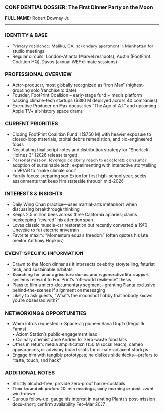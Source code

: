 ### CONFIDENTIAL DOSSIER: The First Dinner Party on the Moon

**FULL NAME:** Robert Downey Jr.

---
### IDENTITY & BASE
- Primary residence: Malibu, CA; secondary apartment in Manhattan for studio meetings
- Regular circuits: London–Atlanta (Marvel reshoots), Austin (FootPrint Coalition HQ), Davos (annual WEF climate sessions)

### PROFESSIONAL OVERVIEW
- Actor-producer, most globally recognized as “Iron Man” (highest-grossing solo franchise to date)
- Founder, FootPrint Coalition – early-stage fund + media platform backing climate-tech startups ($300 M deployed across 40 companies)
- Executive Producer on Max docuseries “The Age of A.I.” and upcoming Apple TV+ alt-history space drama

### CURRENT PRIORITIES
- Closing FootPrint Coalition Fund II ($750 M) with heavier exposure to closed-loop materials, orbital debris remediation, and bio-engineered foods
- Negotiating final script notes and distribution strategy for “Sherlock Holmes 3” (2026 release target)
- Personal mission: leverage celebrity reach to accelerate consumer adoption of sustainable tech; experimenting with interactive storytelling in VR/AR to “make climate cool”
- Family focus: preparing son Exton for first high-school year; seeks assignments that keep him stateside through mid-2026

### INTERESTS & INSIGHTS
- Daily Wing Chun practice—uses martial-arts metaphors when discussing breakthrough thinking
- Keeps 2.5 million bees across three California apiaries; claims beekeeping “rewired” his attention span
- Loves classic muscle-car restoration but recently converted a 1970 Chevelle to full electric drivetrain
- Favorite maxim: “Momentum equals freedom” (often quotes his late mentor Anthony Hopkins)

### EVENT-SPECIFIC INFORMATION
- Drawn to the Moon dinner as it intersects celebrity storytelling, futurist tech, and sustainable habitats
- Searching for lunar agriculture demos and regenerative life-support systems relevant to FootPrint’s “off-world resilience” thesis
- Plans to film a micro-documentary segment—granting Planta exclusive behind-the-scenes if alignment on messaging
- Likely to ask guests, “What’s the moonshot hobby that nobody knows you’re obsessed with?”

### NETWORKING & OPPORTUNITIES
- Warm intros requested: 
  • Space-ag pioneer Sana Gupta (Regolith Farms)  
  • Axiom Station’s public-engagement lead  
  • Culinary chemist José Andrés for zero-waste food labs
- Offers in return: media amplification (150 M social reach), cameo appearances, or advisory board seats for climate-adjacent startups
- Engage him with tangible prototypes; he dislikes slide decks—prefers to “taste, touch, and hack”

### ADDITIONAL NOTES
- Strictly alcohol-free; provide zero-proof haute-cocktails
- Time-bounded: prefers 20-min meetings, early morning or post-event wind-down
- Curious follow-up: gauge his interest in narrating Planta’s post-mission docu-short; confirm availability Feb–Mar 2027